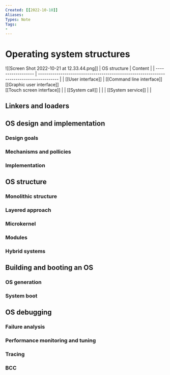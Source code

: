 ```yaml
---
Created: [[2022-10-10]]
Aliases: 
Types: Note
Tags: 
- 
---
```

# Operating system structures
![[Screen Shot 2022-10-21 at 12.33.44.png]]
| OS structure       | Content                                                                                  |
| ------------------ | ---------------------------------------------------------------------------------------- |
| [[User interface]] | [[Command line interface]]<br>[[Graphic user interface]]<br>[[Touch screen interface]] |
| [[System call]]    |                                                                                          |
| [[System service]] |                                                                                          |

## Linkers and loaders
## OS design and implementation
### Design goals
### Mechanisms and pollicies
### Implementation
## OS structure
### Monolithic structure
### Layered approach
### Microkernel
### Modules
### Hybrid systems
## Building and booting an OS
### OS generation
### System boot
## OS debugging
### Failure analysis
### Performance monitoring and tuning
### Tracing
### BCC
